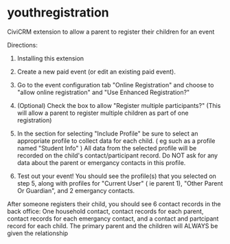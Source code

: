 youthregistration
=================

CiviCRM extension to allow a parent to register their children for an event

Directions:

1) Installing this extension

2) Create a new paid event (or edit an existing paid event).

3) Go to the event configuration tab "Online Registration" and choose to "allow online registration" and "Use Enhanced Registration?"

4) (Optional) Check the box to allow "Register multiple participants?" (This will allow a parent to register multiple children as part of one registration)

5) In the section for selecting "Include Profile"  be sure to select an appropriate profile to collect data for each child. ( eg such as a profile named "Student Info" )  All data from the selected profile will be recorded on the child's contact/participant record. Do NOT ask for any data about the parent or emergancy contacts in this profile.

6) Test out your event!   You should see the profile(s) that you selected on step 5, 
along with profiles for "Current User" ( ie parent 1), "Other Parent Or Guardian", and 2 emergancy contacts. 


After someone registers their child, you should see 6 contact records in the back office: One household contact, contact records for each parent, contact records for each emergancy contact, and a contact and partcipant record for each child.  The primary parent and the children will ALWAYS be given the relationship 







